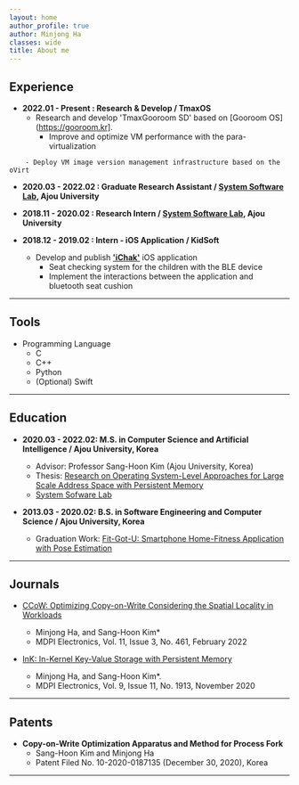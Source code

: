 ```yaml
---
layout: home
author_profile: true
author: Minjong Ha
classes: wide
title: About me
---
```


## Experience
  * __2022.01 - Present : Research & Develop / TmaxOS__
     - Research and develop 'TmaxGooroom SD' based on [Gooroom OS](https://gooroom.kr].
	    - Improve and optimize VM performance with the para-virtualization
<!-- - Research and implement Host-Guest communication -->
<!--		- Implement VM image management infrastructure -->
		- Deploy VM image version management infrastructure based on the oVirt
<!-- - Implement VM image restoration -->
<!-- - Articles -->
<!-- - [TmaxGooroom OS based on the Gooroom platform](https://www.techm.kr/news/articleView.html?idxno=94396) -->
<!-- - [Network separated work environment](http://www.dt.co.kr/contents.html?article_no=2022022102109931650003&ref=naver) -->
<!-- - [Opensource OS ](http://it.chosun.com/site/data/html_dir/2022/02/23/2022022301994.html) -->

  * __2020.03 - 2022.02 : Graduate Research Assistant / [System Software Lab](https://sslab.ajou.ac.kr/), Ajou University__

  * __2018.11 - 2020.02 : Research Intern / [System Software Lab](https://sslab.ajou.ac.kr/), Ajou University__

  * __2018.12 - 2019.02 : Intern - iOS Application / KidSoft__
    - Develop and publish [__'iChak'__](https://apps.apple.com/us/app/ichak/id1449110856) iOS application
	  - Seat checking system for the children with the BLE device
	  - Implement the interactions between the application and bluetooth seat cushion
<hr/>


## Tools
  * Programming Language
    - C
	- C++
	- Python
	- (Optional) Swift
<hr/>


## Education
  * __2020.03 - 2022.02: M.S. in Computer Science and Artificial Intelligence / Ajou University, Korea__
     - Advisor: Professor Sang-Hoon Kim (Ajou University, Korea)
	 - Thesis: [Research on Operating System-Level Approaches for Large Scale Address Space with Persistent Memory](https://dcoll.ajou.ac.kr/dcollection/srch/srchDetail/000000031395)
	 - [System Sofware Lab](https://sslab.ajou.ac.kr/)

  * __2013.03 - 2020.02: B.S. in Software Engineering and Computer Science / Ajou University, Korea__
     - Graduation Work: [Fit-Got-U: Smartphone Home-Fitness Application with Pose Estimation](https://github.com/minjong-ha/Fit-Got-U)
<hr/>


## Journals
  * [CCoW: Optimizing Copy-on-Write Considering the Spatial Locality in Workloads](https://doi.org/10.3390/electronics11030461)
    - Minjong Ha, and Sang-Hoon Kim*
    - MDPI Electronics, Vol. 11, Issue 3, No. 461, February 2022

  * [InK: In-Kernel Key-Value Storage with Persistent Memory](https://doi.org/10.3390/electronics9111913)
    - Minjong Ha, and Sang-Hoon Kim*.
    - MDPI Electronics, Vol. 9, Issue 11, No. 1913, November 2020
<hr/>


<!--
## Personal Project
  * __CardBox__
  : Cardbox is an iOS application project. It focuses on providing encrypted short card with clear UI/UX
  __[Github: CardBox (private for now)](https://github.com/minjong-ha/cardbox)__, __[Notion: CardBox Project Roadmap](https://www.notion.so/CardBox-bb5bce7e77c8452887465d6e9a5a35fd)__
<hr/>
-->

## Patents
  * __Copy-on-Write Optimization Apparatus and Method for Process Fork__
    - Sang-Hoon Kim and Minjong Ha
	- Patent Filed No. 10-2020-0187135 (December 30, 2020), Korea
<hr/>

